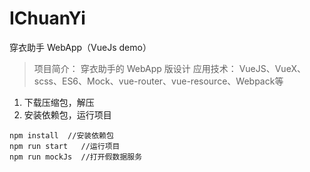 # IChuanYi
穿衣助手 WebApp（VueJs demo）

> 项目简介： 穿衣助手的 WebApp 版设计
> 应用技术： VueJS、VueX、scss、ES6、Mock、vue-router、vue-resource、Webpack等 

1. 下载压缩包，解压
2. 安装依赖包，运行项目
```
npm install  //安装依赖包
npm run start   //运行项目
npm run mockJs  //打开假数据服务
```
